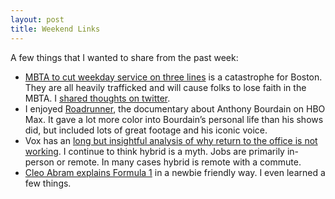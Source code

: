 ```yaml
---
layout: post
title: Weekend Links
---
```

A few things that I wanted to share from the past week:
* [MBTA to cut weekday service on three lines](https://www.wbur.org/news/2022/06/17/mbta-to-cut-weekday-train-trips-blue-orange-red-lines) is a catastrophe for Boston. They are all heavily trafficked and will cause folks to lose faith in the MBTA. I [shared thoughts on twitter](https://twitter.com/mzagaja/status/1538151394846420997?s=21&t=rOE54Ioxa4pe1IPndDqPCQ).
* I enjoyed [Roadrunner](https://www.hbomax.com/feature/urn:hbo:feature:GYn1GYQpzpKtzhQEAAARe), the documentary about Anthony Bourdain on HBO Max. It gave a lot more color into Bourdain’s personal life than his shows did, but included lots of great footage and his iconic voice.
* Vox has an [long but insightful analysis of why return to the office is not working](https://www.vox.com/recode/23161501/return-to-office-remote-not-working). I continue to think hybrid is a myth. Jobs are primarily in-person or remote. In many cases hybrid is remote with a commute.
* [Cleo Abram explains Formula 1](https://www.youtube.com/watch?v=SSdsncLXLYs) in a newbie friendly way. I even learned a few things.

